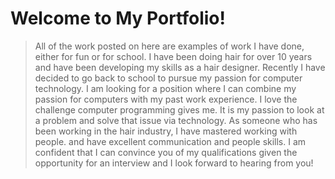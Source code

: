 # Welcome to My Portfolio!

>All of the work posted on here are examples of work I have done, either for fun or for school. 
>I have been doing hair for over 10 years and have been developing my skills as a hair designer. Recently I have decided to go back to school to pursue my passion for computer technology. I am looking for a position where I can combine my passion for computers with my past work experience. I love the challenge computer programming gives me. It is my passion to look at a problem and solve that issue via technology. As someone who has been working in the hair industry, I have mastered working with people. and have excellent communication and people skills. I am confident that I can convince you of my qualifications given the opportunity for an interview and I look forward to hearing from you! 
